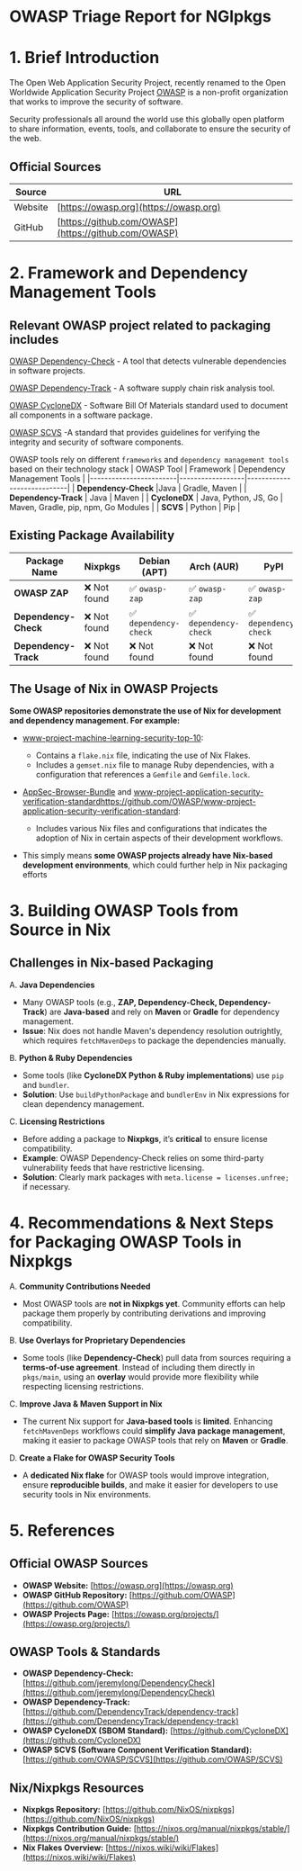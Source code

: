 # OWASP Triage Report for NGIpkgs
# 1. Brief Introduction
The Open Web Application Security Project, recently renamed to the Open Worldwide Application Security Project [OWASP](https://owasp.org/about/) is a non-profit organization that works to improve the security of software. 

Security professionals all around the world use this globally open platform to share information, events, tools, and collaborate to ensure the security of the web.

## Official Sources

| Source       | URL                                      |
|--------------|------------------------------------------|
| Website      | [https://owasp.org](https://owasp.org)   |
| GitHub       | [https://github.com/OWASP](https://github.com/OWASP) |

# 2. **Framework and Dependency Management Tools**

 ## **Relevant OWASP project related to packaging includes**

[OWASP Dependency-Check](https://owasp.org/www-project-dependency-check/) - A tool that detects vulnerable dependencies in software projects. 

[OWASP Dependency-Track](https://owasp.org/www-project-dependency-track/) - A software supply chain risk analysis tool.

[OWASP CycloneDX](https://owasp.org/www-project-cyclonedx/) - Software Bill Of Materials standard used to document all components in a software package.

[OWASP SCVS](https://owasp.org/www-project-software-component-verification-standard/) -A standard that provides guidelines for verifying the integrity and security of software components.

OWASP tools rely on different `frameworks` and `dependency management tools` based on their technology stack
| OWASP Tool             | Framework | Dependency Management Tools |
|------------------------|------------------|----------------------------|
| **Dependency-Check**   |Java  | Gradle, Maven |
| **Dependency-Track**  | Java | Maven |
| **CycloneDX**  | Java, Python, JS, Go | Maven, Gradle, pip, npm, Go Modules |
| **SCVS** | Python | Pip |

## **Existing Package Availability** 

| Package Name         | Nixpkgs        | Debian (APT)       | Arch (AUR)       | PyPI              | Homebrew         |
|----------------------|---------------|--------------------|------------------|------------------|------------------|
| **OWASP ZAP**       | ❌ Not found   | ✅ `owasp-zap`     | ✅ `owasp-zap`   | ✅ `owasp-zap`   | ✅ `owasp-zap`   |
| **Dependency-Check** | ❌ Not found   | ✅ `dependency-check` | ✅ `dependency-check` | ✅ `dependency-check` | ✅ `dependency-check` |
| **Dependency-Track** | ❌ Not found   | ❌ Not found       | ❌ Not found     | ❌ Not found     | ❌ Not found     |

## The Usage of Nix in OWASP Projects  

**Some OWASP repositories demonstrate the use of Nix for development and dependency management. For example:**  

- [www-project-machine-learning-security-top-10](https://github.com/OWASP/www-project-machine-learning-security-top-10):  
  - Contains a `flake.nix` file, indicating the use of Nix Flakes.  
  - Includes a `gemset.nix` file to manage Ruby dependencies, with a configuration that references a `Gemfile` and `Gemfile.lock`.  

- [AppSec-Browser-Bundle](https://github.com/OWASP/AppSec-Browser-Bundle) and [www-project-application-security-verification-standard]()https://github.com/OWASP/www-project-application-security-verification-standard:  
  - Includes various Nix files and configurations that indicates the adoption of Nix in certain aspects of their development workflows.

- This simply means **some OWASP projects already have Nix-based development environments**, which could further help in Nix packaging efforts

# 3. **Building OWASP Tools from Source in Nix** 

## **Challenges in Nix-based Packaging**  
A. **Java Dependencies**  
   - Many OWASP tools (e.g., **ZAP, Dependency-Check, Dependency-Track**) are **Java-based** and rely on **Maven** or **Gradle** for dependency management.  
   - **Issue**: Nix does not handle Maven's dependency resolution  outrightly, which requires `fetchMavenDeps` to package the dependencies manually.  

B. **Python & Ruby Dependencies**  
   - Some tools (like **CycloneDX Python & Ruby implementations**) use `pip` and `bundler`.  
   - **Solution**: Use `buildPythonPackage` and `bundlerEnv` in Nix expressions for clean dependency management.  

C. **Licensing Restrictions**  
   - Before adding a package to **Nixpkgs**, it’s **critical** to ensure license compatibility.  
   - **Example**: OWASP Dependency-Check relies on some third-party vulnerability feeds that have restrictive licensing.  
   - **Solution**: Clearly mark packages with `meta.license = licenses.unfree;` if necessary.  


# 4. **Recommendations & Next Steps for Packaging OWASP Tools in Nixpkgs**

A. **Community Contributions Needed** 
- Most OWASP tools are **not in Nixpkgs yet**. Community efforts can help package them properly by contributing derivations and improving compatibility.  

B.  **Use Overlays for Proprietary Dependencies**  
- Some tools (like **Dependency-Check**) pull data from sources requiring a **terms-of-use agreement**. Instead of including them directly in `pkgs/main`, using an **overlay** would provide more flexibility while respecting licensing restrictions.  

C. **Improve Java & Maven Support in Nix**  
- The current Nix support for **Java-based tools** is **limited**. Enhancing `fetchMavenDeps` workflows could **simplify Java package management**, making it easier to package OWASP tools that rely on **Maven** or **Gradle**.  

D. **Create a Flake for OWASP Security Tools**  
- A **dedicated Nix flake** for OWASP tools would improve integration, ensure **reproducible builds**, and make it easier for developers to use security tools in Nix environments.  


# 5. **References**  

## **Official OWASP Sources**  
- **OWASP Website:** [https://owasp.org](https://owasp.org)  
- **OWASP GitHub Repository:** [https://github.com/OWASP](https://github.com/OWASP)  
- **OWASP Projects Page:** [https://owasp.org/projects/](https://owasp.org/projects/)  

## **OWASP Tools & Standards**  
- **OWASP Dependency-Check:** [https://github.com/jeremylong/DependencyCheck](https://github.com/jeremylong/DependencyCheck)  
- **OWASP Dependency-Track:** [https://github.com/DependencyTrack/dependency-track](https://github.com/DependencyTrack/dependency-track)  
- **OWASP CycloneDX (SBOM Standard):** [https://github.com/CycloneDX](https://github.com/CycloneDX)  
- **OWASP SCVS (Software Component Verification Standard):** [https://github.com/OWASP/SCVS](https://github.com/OWASP/SCVS)  

## **Nix/Nixpkgs Resources**  
- **Nixpkgs Repository:** [https://github.com/NixOS/nixpkgs](https://github.com/NixOS/nixpkgs)  
- **Nixpkgs Contribution Guide:** [https://nixos.org/manual/nixpkgs/stable/](https://nixos.org/manual/nixpkgs/stable/)  
- **Nix Flakes Overview:** [https://nixos.wiki/wiki/Flakes](https://nixos.wiki/wiki/Flakes)  





